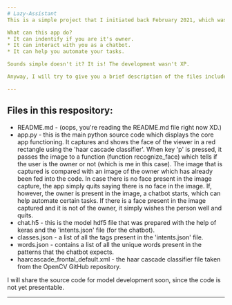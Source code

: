 ```yaml
---
# Lazy-Assistant
This is a simple project that I initiated back February 2021, which was initiated with the aim of learning something new and applying the knowledge I have gained to automation tasks (yes, I am a lazy guy who loves automating things XD). The automation, till now, is only restricted to a simple toggling off and on of an LED bulb with a raspberry pi using a chatbot interface. Originally, the chatbot was developed with the help of pytorch, but since pytorch was not working on my raspberry pi, I migrated to keras. 

What can this app do?
* It can indentify if you are it's owner.
* It can interact with you as a chatbot.
* It can help you automate your tasks.

Sounds simple doesn't it? It is! The development wasn't XP.

Anyway, I will try to give you a brief description of the files included this respository below.

---
```

## Files in this respository:
* README.md - (oops, you're reading the README.md file right now XD.)
* app.py - this is the main python source code which displays the core app functioning. It captures and shows the face of the viewer in a red rectangle using the 'haar cascade classifier'. When key 'p' is pressed, it passes the image to a function (function recognize_face) which tells if the user is the owner or not (which is me in this case). The image that is captured is compared with an image of the owner which has already been fed into the code. In case there is no face present in the image capture, the app simply quits saying there is no face in the image. If, however, the owner is present in the image, a chatbot starts, which can help automate certain tasks. If there is a face present in the image captured and it is not of the owner, it simply wishes the person well and quits.
* chat.h5 - this is the model hdf5 file that was prepared with the help of keras and the 'intents.json' file (for the chatbot).
* classes.json - a list of all the tags present in the 'intents.json' file.
* words.json - contains a list of all the unique words present in the patterns that the chatbot expects.
* haarcascade_frontal_default.xml - the haar cascade classifier file taken from the OpenCV GitHub repository.

I will share the source code for model development soon, since the code is not yet presentable.

---
